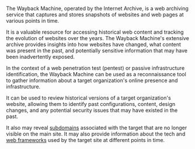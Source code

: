 The Wayback Machine, operated by the Internet Archive, is a web archiving service that captures and stores snapshots of websites and web pages at various points in time.

It is a valuable resource for accessing historical web content and tracking the evolution of websites over the years. The Wayback Machine's extensive archive provides insights into how websites have changed, what content was present in the past, and potentially sensitive information that may have been inadvertently exposed.

In the context of a web penetration test (pentest) or passive infrastructure identification, the Wayback Machine can be used as a reconnaissance tool to gather information about a target organization's online presence and infrastructure.

It can be used to review historical versions of a target organization's website, allowing them to identify past configurations, content, design changes, and any potential security issues that may have existed in the past.

It also may reveal [subdomains](../web/subs.md) associated with the target that are no longer visible on the main site. It may also provide information about the tech and [web frameworks](../web/frames.md) used by the target site at different points in time.
